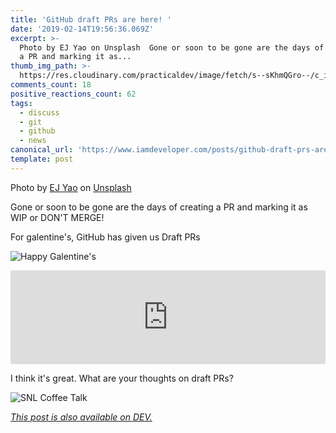 ```yaml
---
title: 'GitHub draft PRs are here! '
date: '2019-02-14T19:56:36.069Z'
excerpt: >-
  Photo by EJ Yao on Unsplash  Gone or soon to be gone are the days of creating
  a PR and marking it as...
thumb_img_path: >-
  https://res.cloudinary.com/practicaldev/image/fetch/s--sKhmQGro--/c_imagga_scale,f_auto,fl_progressive,h_420,q_auto,w_1000/https://thepracticaldev.s3.amazonaws.com/i/b39jftkiva9vith3bew9.jpg
comments_count: 18
positive_reactions_count: 62
tags:
  - discuss
  - git
  - github
  - news
canonical_url: 'https://www.iamdeveloper.com/posts/github-draft-prs-are-here--26aa/'
template: post
---
```


Photo by [EJ Yao](https://unsplash.com/photos/D46mXLsQRJw?utm_source=unsplash&utm_medium=referral&utm_content=creditCopyText) on [Unsplash](https://unsplash.com/search/photos/construction?utm_source=unsplash&utm_medium=referral&utm_content=creditCopyText)

Gone or soon to be gone are the days of creating a PR and marking it as WIP or DON'T MERGE!

For galentine's, GitHub has given us Draft PRs

![Happy Galentine's](https://media.giphy.com/media/xUOwG3SLkvkEzSwZJC/giphy.gif)

<iframe class="liquidTag" src="https://dev.to/embed/twitter?args=1096093162345508864" style="border: 0; width: 100%;"></iframe>

I think it's great. What are your thoughts on draft PRs?

![SNL Coffee Talk](https://media.giphy.com/media/l2SpQRuCQzY1RXHqM/giphy-downsized.gif)

_[This post is also available on DEV.](https://dev.to/nickytonline/github-draft-prs-are-here--26aa)_

<script>
const parent = document.getElementsByTagName('head')[0];
const script = document.createElement('script');
script.type = 'text/javascript';
script.src = 'https://cdnjs.cloudflare.com/ajax/libs/iframe-resizer/4.1.1/iframeResizer.min.js';
script.charset = 'utf-8';
script.onload = function() {
    window.iFrameResize({}, '.liquidTag');
};
parent.appendChild(script);
</script>
